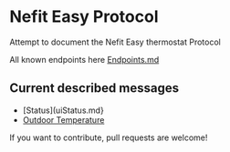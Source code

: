 # Nefit Easy Protocol

Attempt to document the Nefit Easy thermostat Protocol

All known endpoints here [Endpoints.md](Endpoints.md)

## Current described messages
* [Status](uiStatus.md}
* [Outdoor Temperature](OutdoorTemp.md)


If you want to contribute, pull requests are welcome!
